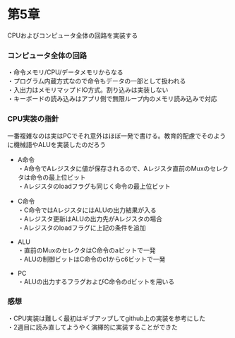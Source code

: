 # 第5章
CPUおよびコンピュータ全体の回路を実装する  

### コンピュータ全体の回路
・命令メモリ/CPU/データメモリからなる  
・プログラム内蔵方式なので命令もデータの一部として扱われる  
・入出力はメモリマップドIO方式。割り込みは実装しない  
・キーボードの読み込みはアプリ側で無限ループ内のメモリ読み込みで対応    

### CPU実装の指針
一番複雑なのは実はPCでそれ意外はほぼ一発で書ける。教育的配慮でそのように機械語やALUを実装したのだろう  
  
- A命令  
・A命令でAレジスタに値が保存されるので、Aレジスタ直前のMuxのセレクタは命令の最上位ビット    
・Aレジスタのloadフラグも同じく命令の最上位ビット    

- C命令  
・C命令ではAレジスタにはALUの出力結果が入る  
・Aレジスタ更新はALUの出力先がAレジスタの場合  
・Aレジスタのloadフラグに上記の条件を追加  

- ALU  
・直前のMuxのセレクタはC命令のaビットで一発  
・ALUの制御ビットはC命令のc1からc6ビットで一発  

- PC  
・ALUの出力するフラグおよびC命令のdビットを用いる  

### 感想
・CPU実装は難しく最初はギブアップしてgithub上の実装を参考にした  
・2週目に読み直してようやく演繹的に実装することができた   